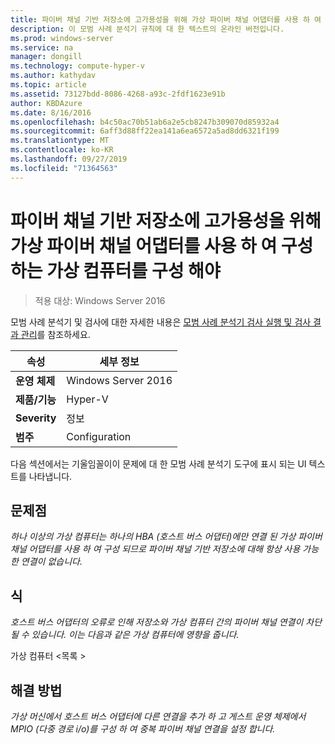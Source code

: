 ```yaml
---
title: 파이버 채널 기반 저장소에 고가용성을 위해 가상 파이버 채널 어댑터를 사용 하 여 구성 하는 가상 컴퓨터를 구성 해야
description: 이 모범 사례 분석기 규칙에 대 한 텍스트의 온라인 버전입니다.
ms.prod: windows-server
ms.service: na
manager: dongill
ms.technology: compute-hyper-v
ms.author: kathydav
ms.topic: article
ms.assetid: 73127bdd-8086-4268-a93c-2fdf1623e91b
author: KBDAzure
ms.date: 8/16/2016
ms.openlocfilehash: b4c50ac70b51ab6a2e5cb8247b309070d85932a4
ms.sourcegitcommit: 6aff3d88ff22ea141a6ea6572a5ad8dd6321f199
ms.translationtype: MT
ms.contentlocale: ko-KR
ms.lasthandoff: 09/27/2019
ms.locfileid: "71364563"
---
```

# <a name="virtual-machines-configured-with-a-virtual-fibre-channel-adapter-should-be-configured-for-high-availability-to-the-fibre-channel-based-storage"></a>파이버 채널 기반 저장소에 고가용성을 위해 가상 파이버 채널 어댑터를 사용 하 여 구성 하는 가상 컴퓨터를 구성 해야

>적용 대상: Windows Server 2016

모범 사례 분석기 및 검사에 대한 자세한 내용은 [모범 사례 분석기 검사 실행 및 검사 결과 관리](https://go.microsoft.com/fwlink/p/?LinkID=223177)를 참조하세요.  
  
|속성|세부 정보|  
|-|-|  
|**운영 체제**|Windows Server 2016|  
|**제품/기능**|Hyper-V|  
|**Severity**|정보|  
|**범주**|Configuration|  
  
다음 섹션에서는 기울임꼴이이 문제에 대 한 모범 사례 분석기 도구에 표시 되는 UI 텍스트를 나타냅니다.
  
## <a name="issue"></a>**문제점**  
*하나 이상의 가상 컴퓨터는 하나의 HBA (호스트 버스 어댑터)에만 연결 된 가상 파이버 채널 어댑터를 사용 하 여 구성 되므로 파이버 채널 기반 저장소에 대해 항상 사용 가능한 연결이 없습니다.*  
  
## <a name="impact"></a>**식**  
*호스트 버스 어댑터의 오류로 인해 저장소와 가상 컴퓨터 간의 파이버 채널 연결이 차단 될 수 있습니다. 이는 다음과 같은 가상 컴퓨터에 영향을 줍니다.*  
  
가상 컴퓨터 \<목록 >  
  
## <a name="resolution"></a>**해결 방법**  
*가상 머신에서 호스트 버스 어댑터에 다른 연결을 추가 하 고 게스트 운영 체제에서 MPIO (다중 경로 i/o)를 구성 하 여 중복 파이버 채널 연결을 설정 합니다.*  
  


